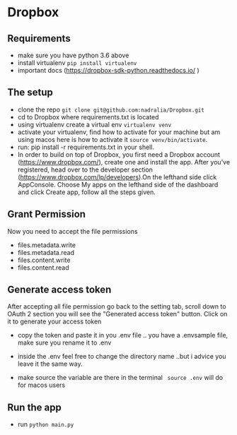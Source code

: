 # Dropbox

## Requirements
- make sure you have python 3.6 above
- install virtualenv ```pip install virtualenv```
- important docs (https://dropbox-sdk-python.readthedocs.io/
)
## The setup

- clone the repo ```git clone git@github.com:nadralia/Dropbox.git  ```
- cd to Dropbox where requirements.txt is located
- using virtualenv create a virtual env ```virtualenv venv ```
- activate your virtualenv, find how to activate for your machine but am using macos here is how to activate it ``` source venv/bin/activate ```.
- run: pip install -r requirements.txt in your shell.
- In order to build on top of Dropbox, you first need a Dropbox account (https://www.dropbox.com/), create one and install the app. After you’ve registered, head over to the developer section (https://www.dropbox.com/lp/developers).On the lefthand side click AppConsole.  Choose My apps on the lefthand side of the dashboard and click Create app, follow all the steps given.

## Grant Permission
Now you need to accept the file permissions
 - files.metadata.write
 - files.metadata.read
 - files.content.write
 - files.content.read

## Generate access token
After accepting all file permission go back to the setting tab, scroll down to OAuth 2 section
you will see the "Generated access token" button. Click on it to generate your access token

- copy the token and paste it in you .env file .. you have a .envsample file, make sure you rename it to .env

- inside the .env feel free to change the directory name ..but i advice you leave it the same way.

- make source the variable are there in the terminal ``` source .env``` will do for macos users
## Run the app
- run ``` python main.py ```

